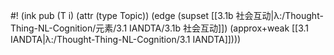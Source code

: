 #! (ink pub (T i) (attr (type Topic)) (edge (supset [[3.1b 社会互动|λ:/Thought-Thing-NL-Cognition/元素/3.1 IANDTA/3.1b 社会互动]]) (approx+weak [[3.1 IANDTA|λ:/Thought-Thing-NL-Cognition/3.1 IANDTA]])))